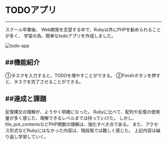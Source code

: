 
# **TODOアプリ**
---
スクール卒業後、
Web開発を志望する中で、Ruby以外にPHPを勧められることが多く、
学習の為、簡単なtodoアプリを作成しました。

![todo-app](https://user-images.githubusercontent.com/67133171/92707370-31871d00-f390-11ea-8e16-f540a805408b.gif)

##機能紹介
---
①タスクを入力すると、TODOを増やすことができる。
②Finishボタンを押すと、タスクを完了させることができる。


##達成と課題
---
反復構文の理解が、ようやく明確になった。
Rubyに比べて、配列や反復の使用量が多く感じた、理解できるレベルまでは持っていけた。
しかし、file_put_contentsなどPHP関数の理解は、強化すべき点である。
また、アクセス形式などRubyにはなかった内容は、現段階では難しく感じた。
上記内容は繰り返し学習していく。
